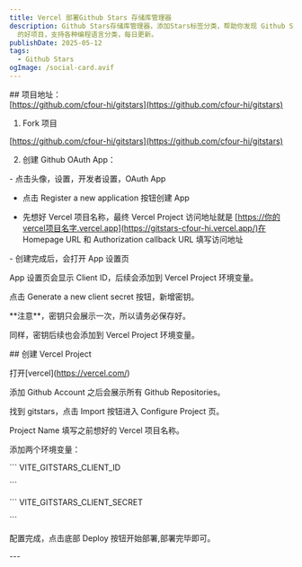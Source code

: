 ```yaml
---
title: Vercel 部署Github Stars 存储库管理器
description: Github Stars存储库管理器，添加Stars标签分类，帮助你发现 Github Stars 数量排名前 100
  的好项目，支持各种编程语言分类，每日更新。
publishDate: 2025-05-12
tags:
  - Github Stars
ogImage: /social-card.avif
---
```

\## 项目地址：\
\[https://github.com/cfour-hi/gitstars](https://github.com/cfour-hi/gitstars)



1. Fork 项目


\[https://github.com/cfour-hi/gitstars](https://github.com/cfour-hi/gitstars)


2. 创建 Github OAuth App：

\- 点击头像，设置，开发者设置，OAuth App

- 点击 Register a new application 按钮创建 App

- 先想好 Vercel 项目名称，最终 Vercel Project 访问地址就是 [https://你的vercel项目名字.vercel.app](https://gitstars-cfour-hi.vercel.app/)在 Homepage URL 和 Authorization callback URL 填写访问地址

\- 创建完成后，会打开 App 设置页


App 设置页会显示 Client ID，后续会添加到 Vercel Project 环境变量。

点击 Generate a new client secret 按钮，新增密钥。

\*\*注意\*\*，密钥只会展示一次，所以请务必保存好。

同样，密钥后续也会添加到 Vercel Project 环境变量。



\## 创建 Vercel Project

打开\[vercel](https://vercel.com/)

添加 Github Account 之后会展示所有 Github Repositories。

找到 gitstars，点击 Import 按钮进入 Configure Project 页。




Project Name 填写之前想好的 Vercel 项目名称。

添加两个环境变量：

\`\``
VITE_GITSTARS_CLIENT_ID

\`\``

\`\``
VITE_GITSTARS_CLIENT_SECRET

\`\``

配置完成，点击底部 Deploy 按钮开始部署,部署完毕即可。



\---
